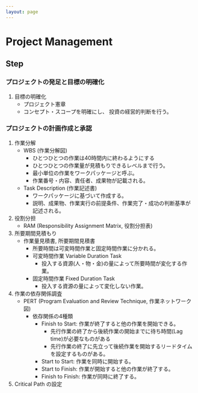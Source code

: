 ```yaml
---
layout: page
---
```


# Project Management

## Step

### プロジェクトの発足と目標の明確化

1. 目標の明確化
    * プロジェクト憲章
    * コンセプト・スコープを明確にし、 投資の経営的判断を行う。

### プロジェクトの計画作成と承認

1. 作業分解
    * WBS (作業分解図)
        * ひとつひとつの作業は40時間内に終わるようにする
        * ひとつひとつの作業量が見積もりできるレベルまで行う。
        * 最小単位の作業をワークパッケージと呼ぶ。
        * 作業番号・内容、責任者、成果物が記載される。
    * Task Description (作業記述書)
        * ワークパッケージに基づいて作成する。
        * 説明、成果物、作業実行の前提条件、作業完了・成功の判断基準が記述される。
1. 役割分担
    * RAM (Responsibility Assignment Matrix, 役割分担表)
1. 所要期間見積もり
    * 作業量見積書, 所要期間見積書
        * 所要時間は可変時間作業と固定時間作業に分かれる。
        * 可変時間作業 Variable Duration Task
            * 投入する資源(人・物・金)の量によって所要時間が変化する作業。
        * 固定時間作業 Fixed Duration Task
            * 投入する資源の量によって変化しない作業。
1. 作業の依存関係調査
    * PERT (Program Evaluation and Review Technique, 作業ネットワーク図)
        * 依存関係の4種類
            * Finish to Start: 作業が終了すると他の作業を開始できる。
                * 先行作業の終了から後続作業の開始までに待ち時間(Lag time)が必要なものがある
                * 先行作業の終了に先立って後続作業を開始するリードタイムを設定するものがある。
            * Start to Start: 作業を同時に開始する。
            * Start to Finish: 作業が開始すると他の作業が終了する。
            * Finish to Finish: 作業が同時に終了する。
1. Critical Path の設定




